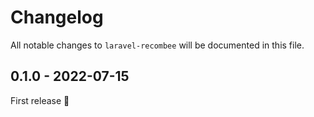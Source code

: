 # Changelog

All notable changes to `laravel-recombee` will be documented in this file.

## 0.1.0 - 2022-07-15

First release 🚀
